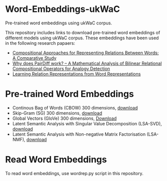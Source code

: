 # Word-Embeddings-ukWaC
Pre-trained word embeddings using ukWaC corpus.

This repository includes links to download pre-trained word embeddings of different models using ukWaC corpus. 
These embeddings have been used in the following research papaers:

   - [Compositional Approaches for Representing Relations Between Words: A Comparative Study](https://www.sciencedirect.com/science/article/abs/pii/S095070511730388X)
   - [Why does PairDiff work? – A Mathematical Analysis of Bilinear Relational Compositional Operators for Analogy Detection](https://cgi.csc.liv.ac.uk/~huda/papers/Published_version_WhyPairDiffWorks.pdf)
   - [Learning Relation Representations from Word Representations](https://openreview.net/forum?id=r1e3WW5aTX)

# Pre-trained Word Embeddings
   - Continous Bag of Words (CBOW) 300 dimensions, [download](https://cgi.csc.liv.ac.uk/~huda/word_embeddings_ukWaC/cbow/cbow_300.zip)
   - Skip-Gram (SG) 300 dimensions, [download](https://cgi.csc.liv.ac.uk/~huda/word_embeddings_ukWaC/skip_gram/sg_300.zip)
   - Global Vectors (GloVe) 300 dimensions, [Download](https://cgi.csc.liv.ac.uk/~huda/word_embeddings_ukWaC/GloVe/glove_300.zip)
   - Latent Semantic Analysis with Singular Value Decomposition (LSA-SVD), [download](https://cgi.csc.liv.ac.uk/~huda/word_embeddings_ukWaC/SVD/SVD_300.zip)
   - Latent Semantic Analysis with Non-negative Matrix Factorisation (LSA-NMF), [download](https://cgi.csc.liv.ac.uk/~huda/word_embeddings_ukWaC/NMF/NMF_300.zip)
 
# Read Word Embeddings
To read word embeddings, use wordrep.py script in this repository. 
    



